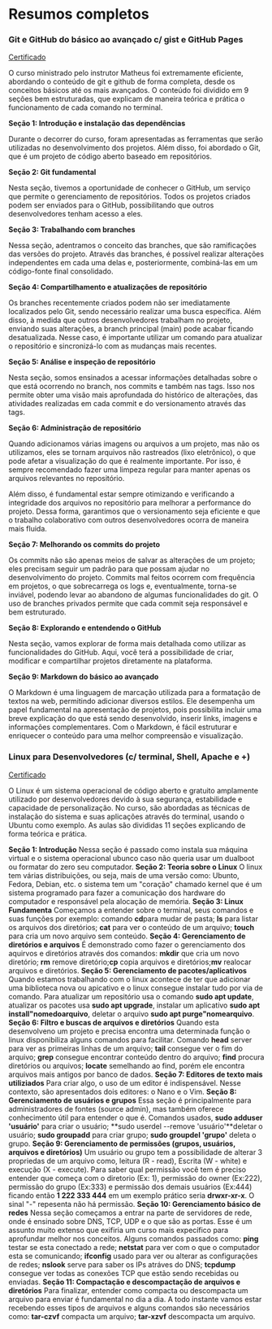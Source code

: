 # Resumos completos

### Git e GitHub do básico ao avançado c/ gist e GitHub Pages
[Certificado](https://www.udemy.com/certificate/UC-e8e8bf04-d8ed-4b29-a637-7577addc553b/)

O curso ministrado pelo instrutor Matheus foi extremamente eficiente, abordando o conteúdo de git e github de 
forma completa, desde os conceitos básicos até os mais avançados. O conteúdo foi dividido em 9 seções bem 
estruturadas, que explicam de maneira teórica e prática o funcionamento de cada comando no terminal.

**Seção 1: Introdução e instalação das dependências**

Durante o decorrer do curso, foram apresentadas as ferramentas que serão utilizadas no desenvolvimento dos
projetos. Além disso, foi abordado o Git, que é um projeto de código aberto baseado em repositórios.

**Seção 2: Git fundamental**  

Nesta seção, tivemos a oportunidade de conhecer o GitHub, um serviço que permite o gerenciamento de 
repositórios. Todos os projetos criados podem ser enviados para o GitHub, possibilitando que outros 
desenvolvedores tenham acesso a eles.

**Seção 3: Trabalhando com branches**

Nessa seção, adentramos o conceito das branches, que são ramificações das versões do projeto. Através 
das branches, é possível realizar alterações independentes em cada uma delas e, posteriormente, 
combiná-las em um código-fonte final consolidado.

**Seção 4: Compartilhamento e atualizações de repositório**

Os branches recentemente criados podem não ser imediatamente localizados pelo Git, sendo necessário 
realizar uma busca específica. Além disso, à medida que outros desenvolvedores trabalham no projeto, 
enviando suas alterações, a branch principal (main) pode acabar ficando desatualizada. Nesse caso, é 
importante utilizar um comando para atualizar o repositório e sincronizá-lo com as mudanças mais recentes.

**Seção 5: Análise e inspeção de repositório**

Nesta seção, somos ensinados a acessar informações detalhadas sobre o que está ocorrendo no branch, nos
 commits e também nas tags. Isso nos permite obter uma visão mais aprofundada do histórico de alterações,
  das atividades realizadas em cada commit e do versionamento através das tags.

**Seção 6: Administração de repositório**     

Quando adicionamos várias imagens ou arquivos a um projeto, mas não os utilizamos, eles se tornam arquivos
não rastreados (lixo eletrônico), o que pode afetar a visualização do que é realmente importante. Por isso, 
é sempre recomendado fazer uma limpeza regular para manter apenas os arquivos relevantes no repositório.

Além disso, é fundamental estar sempre otimizando e verificando a integridade dos arquivos no repositório para 
melhorar a performance do projeto. Dessa forma, garantimos que o versionamento seja eficiente e que o trabalho 
colaborativo com outros desenvolvedores ocorra de maneira mais fluida.

**Seção 7:  Melhorando os commits do projeto**

Os commits não são apenas meios de salvar as alterações de um projeto; eles precisam seguir um padrão para que 
possam ajudar no desenvolvimento do projeto. Commits mal feitos ocorrem com frequência em projetos, o que 
sobrecarrega os logs e, eventualmente, torna-se inviável, podendo levar ao abandono de algumas funcionalidades do
git. O uso de branches privados permite que cada commit seja responsável e bem estruturado.

**Seção 8: Explorando e entendendo o GitHub**

Nesta seção, vamos explorar de forma mais detalhada como utilizar as funcionalidades do GitHub. Aqui, você terá 
a possibilidade de criar, modificar e compartilhar projetos diretamente na plataforma.

**Seção 9: Markdown do básico ao avançado**

O Markdown é uma linguagem de marcação utilizada para a formatação de textos na web, permitindo adicionar diversos
estilos. Ele desempenha um papel fundamental na apresentação de projetos, pois possibilita incluir uma breve 
explicação do que está sendo desenvolvido, inserir links, imagens e informações complementares. Com o Markdown,
é fácil estruturar e enriquecer o conteúdo para uma melhor compreensão e visualização.



### Linux para Desenvolvedores (c/ terminal, Shell, Apache e +)
[Certificado](https://www.udemy.com/certificate/UC-a3a20ff6-2b1a-429d-9562-c0a1cb04c9f0/)

O Linux é um sistema operacional de código aberto e gratuito amplamente utilizado por desenvolvedores 
devido à sua segurança, estabilidade e capacidade de personalização.
No curso, são abordadas as técnicas de instalação do sistema e suas aplicações através do terminal, 
usando o Ubuntu como exemplo. As aulas são divididas 11 seções explicando de forma teórica e prática.

**Seção 1: Introdução**
Nessa seção é passado como instala sua máquina virtual e o sistema operacional ubunco caso não
queria usar um dualboot ou formatar do zero seu computador. 
**Seção 2: Teoria sobre o Linux**
O linux tem várias distribuições, ou seja, mais de uma versão como: Ubunto, Fedora, Debian, etc.
o sistema tem um "coração" chamado kernel que é um sistema programado para fazer a comunicação dos hardware do
computador e responsável pela alocação de memória.
**Seção 3: Linux Fundamenta**
Começamos a entender sobre o terminal, seus comandos e suas funções por exemplo: comando **cd**para mudar de pasta;
**ls** para listar os arquivos dos diretórios; **cat** para ver o conteúdo de um arquivo; **touch** para cria um 
novo arquivo sem conteúdo.
**Seção 4: Gerenciamento de diretórios e arquivos**
É demonstrado como fazer o gerenciamento dos aquirvos e diretórios através dos comandos: **mkdir** que cria um 
novo diretório;  **rm** remove diretório;**cp** copia arquivos e diretórios;**mv** realocar arquivos e diretórios.
**Seção 5: Gerenciamento de pacotes/aplicativos**
Quando estamos trabalhando com o linux acontece de ter que adicionar uma biblioteca nova ou apicativo e o linux 
consegue instalar tudo por via de comando. Para atualizar um repositório usa o comando **sudo apt update**, 
atualizar os pacotes usa **sudo apt upgrade**, instalar um aplicativo **sudo apt install"nomedoarquivo**, 
deletar o arquivo **sudo apt purge"nomearquivo**.
**Seção 6: Filtro e buscas de arquivos e diretórios**
Quando esta desenvolveno um projeto e precisa encontra uma determinada função o linux disponibiliza alguns comandos 
para facilitar. Comando **head** server para ver as primeiras linhas de um arquivo; **tail** consegue ver o fim do 
arquivo; **grep** consegue encontrar conteúdo dentro do arquivo; **find** procura diretórios ou arquivos;
 **locate** semelhando ao find, porém ele encontra arquivos mais antigos por banco de dados.
**Seção 7: Editores de texto mais utiliziados**
Para criar algo, o uso de um editor é indispensável. Nesse contexto, são apresentados dois editores: o Nano e o Vim.
**Seção 8: Gerenciamento de usuários e grupos**
Essa seção é principalmente para administradores de fontes (source admin), mas também oferece conhecimento útil
 para entender o que é. Comandos usados, **sudo adduser 'usuário'** para criar o usuário;
 **sudo userdel --remove 'usuário'**deletar o usuário;  **sudo groupadd** para criar grupo; **sudo groupdel 'grupo'** 
 deleta o grupo.
**Seção 9: Gerenciamento de permissões (grupos, usuários, arquivos e diretórios)**
Um usuário ou grupo tem a possibilidade de alterar 3 propriedas de um arquivo como, leitura (R - read),
 Escrita (W - white) e execução (X - execute). Para saber qual permissão você tem é preciso entender que começa 
 com o diretorio (Ex: 1), permissão do owner (Ex:222), permissão do grupo (Ex:333) e permissão dos demais usuários 
 (Ex:444) ficando então **1 222 333 444** em um exemplo prático seria **drwxr-xr-x**. O sinal "-" repesenta não há
  permissão.
**Seção 10: Gerenciamento básico de redes**
Nessa seção começamos a entrar na parte de servidores de rede, onde é ensinado sobre DNS, TCP, UDP e o que são as 
portas. Esse é um assunto muito extenso que exifiria um curso mais expecífico para aprofundar melhor nos conceitos.
 Alguns comandos passados como: **ping** testar se esta conectado a rede; **netstat** para ver com o que o computador
  esta se comunicando; **ifconfig** usado para ver ou alterar as configurações de redes; **nslook** serve para saber 
  os IPs atráves do DNS; **tcpdump** consegue ver todas as conexões TCP que estão sendo recebidas ou enviadas.
**Seção 11: Compactação e descompactação de arquivos e diretórios**
Para finalizar, entender como compacta ou descompacta um arquivo para enviar é fundamental no dia a dia. A todo 
instante vamos estar recebendo esses tipos de arquivos e alguns comandos são necessários como:  **tar-czvf** compacta
 um arquivo; **tar-xzvf** descompacta um arquivo.